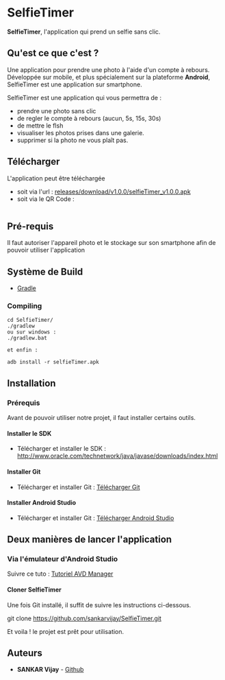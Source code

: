 # SelfieTimer <a rel='nofollow' href='' border='0' style='cursor:default'><img src='https://media.istockphoto.com/vectors/hand-hold-phone-logotype-mobile-case-logo-mobile-camera-photography-vector-id1057455026?k=6&m=1057455026&s=170667a&w=0&h=65ztwGx7hbcSEWibUi0HrBVdoxzwRT7k8rB1CVJoj3g=' alt=''></a>

**SelfieTimer**, l'application qui prend un selfie sans clic.

## Qu'est ce que c'est ?

Une application pour prendre une photo à l'aide d'un compte à rebours. Développée sur mobile, et plus spécialement sur la plateforme **Android**, SelfieTimer est une application sur smartphone.

SelfieTimer est une application qui vous permettra de :

- prendre une photo sans clic
- de regler le compte à rebours (aucun, 5s, 15s, 30s)
- de mettre le flsh
- visualiser les photos prises dans une galerie.
- supprimer si la photo ne vous plaît pas.

## Télécharger 

L'application peut être téléchargée 

- soit via l'url : <a href="https://github.com/sankarvijay/SelfieTimer/releases/download/v1.0.0/selfieTimer_v1.0.0.apk">releases/download/v1.0.0/selfieTimer_v1.0.0.apk</a> 
- soit via le QR Code : 

<a rel='nofollow' href='https://www.qrcode-generator.de/
            ' border='0' style='cursor:default'><img src='https://chart.googleapis.com/chart?cht=qr&chl=https%3A%2F%2Fgithub.com%2Fsankarvijay%2FSelfieTimer%2Freleases%2Fdownload%2Fv1.0.0%2FselfieTimer_v1.0.0.apk&chs=180x180&choe=UTF-8&chld=L|2' alt=''></a>
            
## Pré-requis
Il faut autoriser l'appareil photo et le stockage sur son smartphone afin de pouvoir utiliser l'application


## Système de Build
* [Gradle](https://gradle.org/)

### Compiling

```shell
cd SelfieTimer/
./gradlew
ou sur windows :
./gradlew.bat

et enfin :

adb install -r selfieTimer.apk

```
## Installation

### Prérequis

Avant de pouvoir utiliser notre projet, il faut installer certains outils.

#### Installer le SDK

- Télécharger et installer le SDK : http://www.oracle.com/technetwork/java/javase/downloads/index.html

  
#### Installer Git

- Télécharger et installer Git : [Télécharger Git](https://gitforwindows.org/)

#### Installer Android Studio

- Télécharger et installer Git : [Télécharger Android Studio](https://developer.android.com/studio/install)

## Deux manières de lancer l'application

### Via l'émulateur d'Android Studio

Suivre ce tuto : [Tutoriel AVD Manager](http://vogella.developpez.com/tutoriels/android/installation-outils-developpement/#L5)

#### Cloner SelfieTimer

Une fois Git installé, il suffit de suivre les instructions ci-dessous.

git clone https://github.com/sankarvijay/SelfieTimer.git

Et voila ! le projet est prêt pour utilisation.


## Auteurs
* **SANKAR Vijay** - [Github](https://github.com/sankarvijay)
